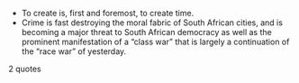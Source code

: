  - To create is, first and foremost, to create time.
 - Crime is fast destroying the moral fabric of South African cities, and is becoming a major threat to South African democracy as well as the prominent manifestation of a “class war” that is largely a continuation of the “race war” of yesterday.

2 quotes